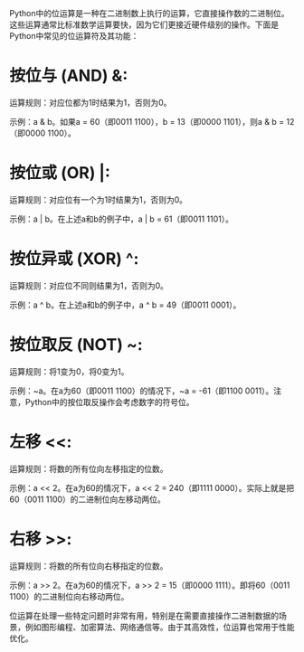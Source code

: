 Python中的位运算是一种在二进制数上执行的运算，它直接操作数的二进制位。这些运算通常比标准数学运算要快，因为它们更接近硬件级别的操作。下面是Python中常见的位运算符及其功能：


# 按位与 (AND) &:
运算规则：对应位都为1时结果为1，否则为0。

示例：a & b。如果a = 60（即0011 1100），b = 13（即0000 1101），则a & b = 12（即0000 1100）。

# 按位或 (OR) |:

运算规则：对应位有一个为1时结果为1，否则为0。

示例：a | b。在上述a和b的例子中，a | b = 61（即0011 1101）。

# 按位异或 (XOR) ^:

运算规则：对应位不同则结果为1，否则为0。

示例：a ^ b。在上述a和b的例子中，a ^ b = 49（即0011 0001）。

# 按位取反 (NOT) ~:

运算规则：将1变为0，将0变为1。

示例：~a。在a为60（即0011 1100）的情况下，~a = -61（即1100 0011）。注意，Python中的按位取反操作会考虑数字的符号位。

# 左移 <<:

运算规则：将数的所有位向左移指定的位数。

示例：a << 2。在a为60的情况下，a << 2 = 240（即1111 0000）。实际上就是把60（0011 1100）的二进制位向左移动两位。

# 右移 >>:

运算规则：将数的所有位向右移指定的位数。

示例：a >> 2。在a为60的情况下，a >> 2 = 15（即0000 1111）。即将60（0011 1100）的二进制位向右移动两位。

位运算在处理一些特定问题时非常有用，特别是在需要直接操作二进制数据的场景，例如图形编程、加密算法、网络通信等。由于其高效性，位运算也常用于性能优化。
